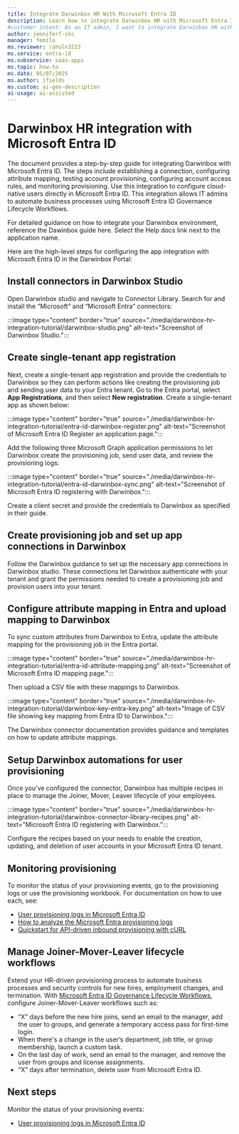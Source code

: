 ```yaml
---
title: Integrate Darwinbox HR With Microsoft Entra ID
description: Learn how to integrate Darwinbox HR with Microsoft Entra ID to automate user provisioning, manage lifecycle workflows, and streamline HR-driven processes. 
#customer intent: As an IT admin, I want to integrate Darwinbox HR with Microsoft Entra ID so that I can automate user provisioning and lifecycle workflows. 
author: jenniferf-skc
manager: femila
ms.reviewer: rahuln3223
ms.service: entra-id
ms.subservice: saas-apps
ms.topic: how-to
ms.date: 05/07/2025
ms.author: jfields
ms.custom: ai-gen-description
ai-usage: ai-assisted
---
```



# Darwinbox HR integration with Microsoft Entra ID

The document provides a step-by-step guide for integrating Darwinbox with Microsoft Entra ID. The steps include establishing a connection, configuring attribute mapping, testing account provisioning, configuring account access rules, and monitoring provisioning. Use this integration to configure cloud-native users directly in Microsoft Entra ID. This integration allows IT admins to automate business processes using Microsoft Entra ID Governance Lifecycle Workflows.

For detailed guidance on how to integrate your Darwinbox environment, reference the Dawinbox guide here. Select the Help docs link next to the application name.

Here are the high-level steps for configuring the app integration with Microsoft Entra ID in the Darwinbox Portal:


## Install connectors in Darwinbox Studio
Open Darwinbox studio and navigate to Connector Library. Search for and install the “Microsoft” and “Microsoft Entra” connectors: 

:::image type="content" border="true" source="./media/darwinbox-hr-integration-tutorial/darwinbox-studio.png" alt-text="Screenshot of Darwinbox Studio.":::

## Create single-tenant app registration
Next, create a single-tenant app registration and provide the credentials to Darwinbox so they can perform actions like creating the provisioning job and sending user data to your Entra tenant.
Go to the Entra portal, select **App Registrations**, and then select **New registration**. Create a single-tenant app as shown below:

:::image type="content" border="true" source="./media/darwinbox-hr-integration-tutorial/entra-id-darwinbox-register.png" alt-text="Screenshot of Microsoft Entra ID Register an application page.":::

Add the following three Microsoft Graph application permissions to let Darwinbox create the provisioning job, send user data, and review the provisioning logs:

:::image type="content" border="true" source="./media/darwinbox-hr-integration-tutorial/entra-id-darwinbox-sync.png" alt-text="Screenshot of Microsoft Entra ID registering with Darwinbox.":::

Create a client secret and provide the credentials to Darwinbox as specified in their guide.

## Create provisioning job and set up app connections in Darwinbox

Follow the Darwinbox guidance to set up the necessary app connections in Darwinbox studio. These connections let Darwinbox authenticate with your tenant and grant the permissions needed to create a provisioning job and provision users into your tenant.

## Configure attribute mapping in Entra and upload mapping to Darwinbox

To sync custom attributes from Darwinbox to Entra, update the attribute mapping for the provisioning job in the Entra portal. 

:::image type="content" border="true" source="./media/darwinbox-hr-integration-tutorial/entra-id-attribute-mapping.png" alt-text="Screenshot of Microsoft Entra ID mapping page.":::

Then upload a CSV file with these mappings to Darwinbox.

:::image type="content" border="true" source="./media/darwinbox-hr-integration-tutorial/darwinbox-key-entra-key.png" alt-text="Image of CSV file showing key mapping from Entra ID to Darwinbox.":::

The Darwinbox connector documentation provides guidance and templates on how to update attribute mappings.

## Setup Darwinbox automations for user provisioning

Once you’ve configured the connector, Darwinbox has multiple recipes in place to manage the Joiner, Mover, Leaver lifecycle of your employees. 

:::image type="content" border="true" source="./media/darwinbox-hr-integration-tutorial/darwinbox-connector-library-recipes.png" alt-text="Microsoft Entra ID registering with Darwinbox.":::

Configure the recipes based on your needs to enable the creation, updating, and deletion of user accounts in your Microsoft Entra ID tenant. 

## Monitoring provisioning

To monitor the status of your provisioning events, go to the provisioning logs or use the provisioning workbook. For documentation on how to use each, see:
-	[User provisioning logs in Microsoft Entra ID](~/identity/monitoring-health/concept-provisioning-logs.md)
-	[How to analyze the Microsoft Entra provisioning logs](~/identity/monitoring-health/howto-analyze-provisioning-logs.md)
-	[Quickstart for API-driven inbound provisioning with cURL](~/identity/app-provisioning/inbound-provisioning-api-curl-tutorial.md#verify-processing-of-the-bulk-request-payload)

## Manage Joiner-Mover-Leaver lifecycle workflows

Extend your HR-driven provisioning process to automate business processes and security controls for new hires, employment changes, and termination. With [Microsoft Entra ID Governance Lifecycle Workflows](~/id-governance/what-are-lifecycle-workflows.md), configure Joiner-Mover-Leaver workflows such as:

-	“X” days before the new hire joins, send an email to the manager, add the user to groups, and generate a temporary access pass for first-time login.
-	When there's a change in the user’s department, job title, or group membership, launch a custom task.
-	On the last day of work, send an email to the manager, and remove the user from groups and license assignments.
-	“X” days after termination, delete user from Microsoft Entra ID.


## Next steps
Monitor the status of your provisioning events: 

- [User provisioning logs in Microsoft Entra ID](~/identity/monitoring-health/concept-provisioning-logs.md)
